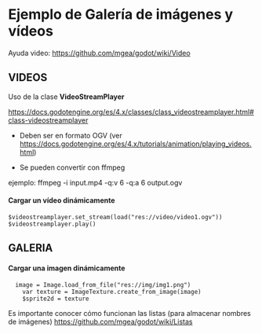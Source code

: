 
# Ejemplo de Galería de imágenes y vídeos

Ayuda video: https://github.com/mgea/godot/wiki/Video 


## VIDEOS




Uso de la clase **VideoStreamPlayer** 

https://docs.godotengine.org/es/4.x/classes/class_videostreamplayer.html#class-videostreamplayer

* Deben ser en formato OGV (ver https://docs.godotengine.org/es/4.x/tutorials/animation/playing_videos.html)

* Se pueden convertir con ffmpeg

ejemplo: ffmpeg -i input.mp4 -q:v 6 -q:a 6 output.ogv


#### Cargar un vídeo dinámicamente 

```
$videostreamplayer.set_stream(load("res://video/video1.ogv"))
$videostreamplayer.play()
```




## GALERIA



#### Cargar una imagen dinámicamente 

```
  image = Image.load_from_file("res://img/img1.png")
	var texture = ImageTexture.create_from_image(image)
	$sprite2d = texture
```


Es importante conocer cómo funcionan las listas (para almacenar nombres de imágenes) https://github.com/mgea/godot/wiki/Listas 


